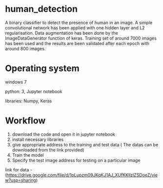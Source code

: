 # human_detection
A binary classifier to detect the presence of human in an image. A simple convolutional network has been applied with one hidden layer 
and L2 regularisation. Data augmentation has been done by the ImageDataGenerator function of keras. Training set of around 7000 images has been
used and the results are been validated after each epoch with around 800 images.

# Operating system
windows 7

python: 3, Jupyter notebook

libraries: Numpy, Keras

# Workflow
1) download the code and open it in jupyter notebook
2) install necessary libraries
3) give appropriate address to the training and test data ( The datas can be downloaded from the link provided)
4) Train the model
5) Specify the test image address for testing on a particular image

link for data -(https://drive.google.com/file/d/1pLupzm09JKqKJ1AJ_XUfKKllzlZSDoeZ/view?usp=sharing)

